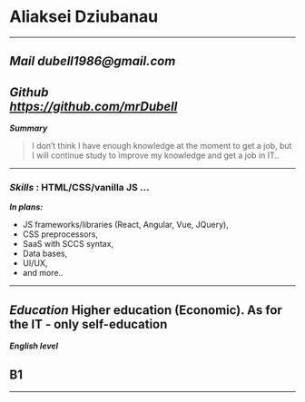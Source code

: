 # Aliaksei Dziubanau
---
**_Mail_**
_dubell1986@gmail.com_
---
**_Github_**  
_<https://github.com/mrDubell>_
---
**_Summary_**
> I don’t think I have enough knowledge at the moment to get a job, 
> but I will continue study to improve my knowledge and get a job in IT..
---
### **_Skills_** :  HTML/CSS/vanilla JS …


**_In plans:_**
- JS frameworks/libraries (React, Angular, Vue, JQuery),
- CSS preprocessors,
- SaaS with SCCS syntax,
- Data bases,
- UI/UX,
- and more..

---

**_Education_**
Higher education (Economic). As for the IT - only self-education
---
**_English level_**
## B1
___

